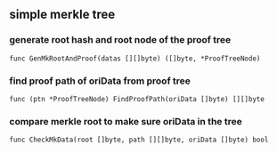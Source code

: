 ## simple merkle tree

### generate root hash and root node of the proof tree
`func GenMkRootAndProof(datas [][]byte) ([]byte, *ProofTreeNode)`

### find proof path of oriData from proof tree
`func (ptn *ProofTreeNode) FindProofPath(oriData []byte) [][]byte`

### compare merkle root to make sure oriData in the tree 
`func CheckMkData(root []byte, path [][]byte, oriData []byte) bool`
